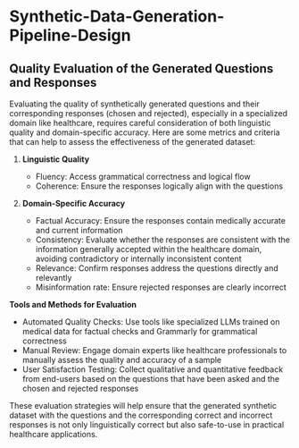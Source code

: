 # Synthetic-Data-Generation-Pipeline-Design

## Quality Evaluation of the Generated Questions and Responses
Evaluating the quality of synthetically generated questions and their corresponding responses (chosen and rejected), especially in a specialized domain like healthcare, requires careful consideration of both linguistic quality and domain-specific accuracy. Here are some metrics and criteria that can help to assess the effectiveness of the generated dataset:
1. **Linguistic Quality**
   - Fluency: Access grammatical correctness and logical flow
   - Coherence: Ensure the responses logically align with the questions
  
2. **Domain-Specific Accuracy**
   - Factual Accuracy: Ensure the responses contain medically accurate and current information
   - Consistency: Evaluate whether the responses are consistent with the information generally accepted within the healthcare domain, avoiding contradictory or internally inconsistent content
   - Relevance: Confirm responses address the questions directly and relevantly
   - Misinformation rate: Ensure rejected responses are clearly incorrect

  
**Tools and Methods for Evaluation**
- Automated Quality Checks: Use tools like specialized LLMs trained on medical data for factual checks and Grammarly for grammatical correctness
- Manual Review: Engage domain experts like healthcare professionals to manually assess the quality and accuracy of a sample
- User Satisfaction Testing: Collect qualitative and quantitative feedback from end-users based on the questions that have been asked and the chosen and rejected responses

These evaluation strategies will help ensure that the generated synthetic dataset with the questions and the corresponding correct and incorrect responses is not only linguistically correct but also safe-to-use in practical healthcare applications.

